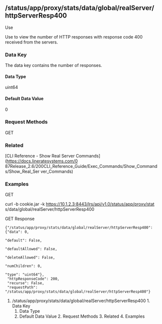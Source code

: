 ## /status/app/proxy/stats/data/global/realServer/httpServerResp400

Use

Use to view the number of HTTP responses with response code 400 received from
the servers.

### Data Key

The data key contains the number of responses.

#### Data Type

uint64

#### Default Data Value

0

### Request Methods

GET

### Related

[CLI Reference - Show Real Server Commands](https://docs.lineratesystems.com/0
87Release_2.6/200CLI_Reference_Guide/Exec_Commands/Show_Commands/Show_Real_Ser
ver_Commands)

### Examples

GET

curl -b cookie.jar -k https://10.1.2.3:8443/lrs/api/v1.0/status/app/proxy/stat
s/data/global/realServer/httpServerResp400

GET Response

    
    {"/status/app/proxy/stats/data/global/realServer/httpServerResp400": {"data": 0,
                                                                           "default": False,
                                                                           "defaultAllowed": False,
                                                                           "deleteAllowed": False,
                                                                           "numChildren": 0,
                                                                           "type": "uint64"},
     "httpResponseCode": 200,
     "recurse": False,
     "requestPath": "/status/app/proxy/stats/data/global/realServer/httpServerResp400"}
    

  1. /status/app/proxy/stats/data/global/realServer/httpServerResp400
    1. Data Key
      1. Data Type
      2. Default Data Value
    2. Request Methods
    3. Related
    4. Examples

